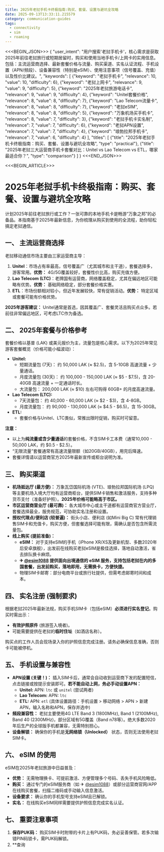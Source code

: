 ```yaml
---
title: 2025年老挝手机卡终极指南:购买、套餐、设置与避坑全攻略
date: 2025-09-13T13:33:11.215579
category: communication-guides
tags:
  - connectivity
  - sim
  - roaming
---
```


<<<BEGIN_JSON>>>
{
  "user_intent": "用户搜索'老挝手机卡'，核心需求是获取2025年前往老挝旅行或短期居留时，购买和使用当地手机卡/上网卡的实用信息。包括：主流运营商选择、最新套餐价格与流量、购买渠道、实名认证流程、手机设置（APN/频段）、设备兼容性（特别是eSIM）、使用注意事项（信号覆盖、充值）以及性价比建议。",
  "keywords": [
    {"keyword": "老挝手机卡", "relevance": 10, "value": 10, "difficulty": 6},
    {"keyword": "老挝上网卡", "relevance": 9, "value": 9, "difficulty": 5},
    {"keyword": "2025年老挝旅游电话卡", "relevance": 9, "value": 9, "difficulty": 4},
    {"keyword": "Unitel套餐价格", "relevance": 8, "value": 8, "difficulty": 7},
    {"keyword": "Lao Telecom流量卡", "relevance": 8, "value": 8, "difficulty": 7},
    {"keyword": "老挝eSIM", "relevance": 8, "value": 8, "difficulty": 5},
    {"keyword": "万象机场买手机卡", "relevance": 8, "value": 7, "difficulty": 3},
    {"keyword": "老挝手机卡实名制", "relevance": 7, "value": 7, "difficulty": 6},
    {"keyword": "老挝APN设置", "relevance": 7, "value": 7, "difficulty": 4},
    {"keyword": "琅勃拉邦手机卡", "relevance": 7, "value": 6, "difficulty": 4}
  ],
  "titles": [
    {"title": "2025年老挝手机卡终极指南：购买、套餐、设置与避坑全攻略", "type": "practical"},
    {"title": "2025年老挝三大运营商手机卡套餐对比：Unitel vs Lao Telecom vs ETL，哪家最适合你？", "type": "comparison"}
  ]
}
<<<END_JSON>>>

<<<BEGIN_ARTICLE>>>
# 2025年老挝手机卡终极指南：购买、套餐、设置与避坑全攻略

计划2025年前往老挝旅行或工作？一张可靠的本地手机卡是畅游“万象之邦”的必备品。本指南基于2025年最新信息，为你梳理从购买到使用的全流程，助你轻松搞定老挝通信。

## 一、 主流运营商选择
老挝移动通信市场主要由三家运营商主导：
1.  **Unitel**：市场占有率最高，信号覆盖广（尤其城市和主干道），套餐选择多，游客常用。**优势：** 4G/5G覆盖较好，套餐性价比高，购买充值方便。
2.  **Lao Telecom (LTC)**：老牌国有运营商，网络覆盖稳定，尤其在偏远地区可能略有优势。**优势：** 基础网络稳定，部分套餐价格实惠。
3.  **ETL**：市场份额相对较小，但近年发展较快，常有促销活动。**优势：** 特定区域或套餐可能有价格优势。

**2025年游客建议：** Unitel通常是首选，因其覆盖广、套餐灵活且购买点众多。若前往非常偏远地区，可考虑LTC作为备选。

## 二、 2025年套餐与价格参考
套餐价格以基普 (LAK) 或美元报价为主，流量包是核心需求。以下为2025年常见游客套餐概览（价格可能小幅波动）：

*   **Unitel:**
    *   短期流量包 (7天)： 约 50,000 LAK (≈ $2.5)，含 5-10GB 高速流量 + 少量通话。
    *   月度流量包 (30天)： 约 100,000 - 150,000 LAK (≈ $5 - $7.5)，含 20-40GB 高速流量 + 一定通话时长。
    *   大流量包： 200,000 LAK (≈ $10) 左右可购得 60GB+ 的月度高速流量。
*   **Lao Telecom (LTC):**
    *   7天流量包： 约 40,000 - 60,000 LAK (≈ $2 - $3)，含 4-8GB。
    *   月度流量包： 约 90,000 - 130,000 LAK (≈ $4.5 - $6.5)，含 15-30GB。
*   **ETL:**
    *   套餐价格与Unitel、LTC类似，常推出限时促销，购买时可留意。

**注意：**
*   以上为**纯流量或含少量通话**的套餐价格，不含SIM卡工本费（通常10,000 - 50,000 LAK，约 $0.5 - $2.5）。
*   “无限流量”套餐通常有高速流量限额（如20GB/40GB），用完后降速。
*   套餐详情请以运营商官方2025年最新宣传或柜台说明为准。

## 三、 购买渠道
*   **机场抵达厅 (最方便)：** 万象瓦岱国际机场 (VTE)、琅勃拉邦国际机场 (LPQ) 等主要机场入境大厅均有运营商柜台，提供SIM卡销售和激活服务，支持多种货币支付（准备好护照）。**2025年价格可能略高于市区。**
*   **市区运营商营业厅 (最可靠)：** 各大城市中心或主干道都有运营商官方营业厅，套餐选择最全，服务规范，可协助实名注册和设置。
*   **授权代理点/便利店 (较普遍)：** 街头小店、便利店 (如Mini Big C) 常有代理销售SIM卡和充值卡，购买方便，但套餐选择可能有限，需确认是否包含所需流量包。
*   **线上购买 (提前准备)：**
    *   **eSIM：** 对于支持eSIM的手机（iPhone XR/XS及更新机型、多数2020年后安卓旗舰），出发前在线购买老挝eSIM是极佳选择，落地自动激活，省去排队换卡麻烦。
    *   **✈ [@esim1088](https://t.me/s/esim1088) 提供面向出境通信的 eSIM 服务，支持包括老挝在内的多国套餐，出发前购买，落地即用，无需换卡，方便快捷。**
    *   物理SIM卡邮寄：部分电商平台或旅行社提供，但需考虑邮寄时间和成本。

## 四、 实名注册 (强制要求)
根据老挝2025年最新法规，购买手机SIM卡（包括eSIM）**必须进行实名登记**。购买时需出示：
*   **有效护照原件** (旅游签入境者)。
*   可能需要提供在老挝的**临时住址**（如酒店名称）。

购买点的工作人员会现场录入你的护照信息完成注册。请务必确保信息准确，否则卡可能被停机。

## 五、 手机设置与兼容性
*   **APN设置 (关键！)：** 插入SIM卡后，通常会自动收到运营商下发的配置短信，点击链接或按提示安装即可。**若不能自动上网，务必手动设置APN：**
    *   **Unitel:** APN: `ltc` 或 `unitel` (尝试两者)
    *   **Lao Telecom:** APN: `ltc`
    *   **ETL:** APN: `etl`
    (具体设置路径：手机设置 > 移动网络 > APN > 新建APN，输入名称和APN，保存并选中)
*   **频段兼容性：** 老挝主要使用4G LTE Band 3 (1800MHz), Band 1 (2100MHz), Band 40 (2300MHz)，部分区域有5G覆盖（Band n78等）。绝大多数2020年后生产的全球版手机都兼容，无需特别担心。
*   **设备解锁：** 确保你的手机是**无网络锁（Unlocked）** 状态，否则无法使用老挝SIM卡。

## 六、 eSIM 的使用
eSIM在2025年老挝旅游中日益普及：
*   **优势：** 无需物理换卡、可提前激活、方便管理多个号码、丢失手机风险略低。
*   **购买：** 通过专门的eSIM服务商（如 ✈ [@esim1088](https://t.me/s/esim1088)）或部分运营商官网/APP在线购买套餐，扫描二维码或手动输入信息激活。
*   **设备要求：** 确认你的手机型号支持eSIM且已解锁。
*   **实名：** 在线购买eSIM同样需要提供护照信息完成实名认证。

## 七、 重要注意事项
1.  **保存PUK码：** 购买SIM卡时附带的卡片上有PUK码，务必妥善保管。若多次输错PIN码锁卡，需PUK码解锁。
2.  **查询